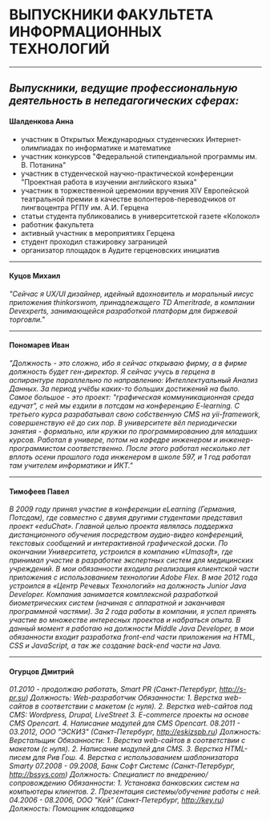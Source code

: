 # ВЫПУСКНИКИ ФАКУЛЬТЕТА ИНФОРМАЦИОННЫХ ТЕХНОЛОГИЙ
___
## ___Выпускники, ведущие профессиональную деятельность в непедагогических сферах:___
#### __Шалденкова Анна__
* участник в Открытых Международных студенческих Интернет-олимпиадах по информатике и математике 
* участник конкурсов "Федеральной стипендиальной программы им. В. Потанина"
* участник в студенческой научно-практической конференции "Проектная работа в изучении английского языка"
* участник в торжественной церемонии вручения XIV Европейской театральной премии в качестве волонтеров-переводчиков от лингвоцентра РГПУ им. А.И. Герцена
* статьи студента публиковались в университетской газете «Колокол»
* работник факультета 
* активный участник в мероприятиях Герцена
* студент проходил стажировку заграницей
* организатор площадок в Аудите герценовских инициатив
___


#### __Куцов Михаил__
*"Сейчас я UX/UI дизайнер, идейный вдохновитель и моральный иисус приложения thinkorswom,   принадлежащего TD Ameritrade, в компании Devexperts,   занимающейся разработкой платформ для биржевой торговли."* 
___

#### __Пономарев Иван__
*"Должность - это сложно, ибо я сейчас открываю фирму, а в фирме должность будет ген-директор.  Я сейчас учусь в герцена в аспирантуре параллельно по направлению: Интеллектуальный Анализ Данных.  За период учёбы каких-то больших достижений на было. Самое большое - это проект:   "графическая коммуникационная среда едучат", с ней мы ездили в потсдам на конференцию E-learning.  С третьего курса разрабатывал свою собственную CMS на yii-framework, совершенствую её до сих пор.  В университете вёл периодически занятия - формально, или кружки по программированию для младших курсов.   Работал в универе, потом на кафедре инженером и инженер- программистом соответственно. После этого работал несколько лет вплоть осени прошлого года инженером в школе 597, и 1 год работал там учителем информатики и ИКТ."* 
___

#### __Тимофеев Павел__
*В 2009 году принял участие в конференции eLearning (Германия, Потсдам), где совместно с двумя другими студентами представил проект «eduChat». Главной целью проекта являлась поддержка дистанционного обучения посредством аудио-видео конференций, текстовых сообщений и интерактивной графической доски. По окончании Университета, устроился в компанию «Umasoft», где принимал участие в разработке экспертных систем для медицинских учреждений. В мои обязанности входила реализация клиентской части приложения с использованием технологии Adobe Flex. В мае 2012 года устроился в «Центр Речевых Технологий» на должность Junior Java Developer. Компания занимается комплексной разработкой биометрических систем (начиная с аппаратной и заканчивая программной частями). За 2 года работы в компании, я успел принять участие во множестве интересных проектов и набраться опыта. В данный момент я работаю на должности Middle Java Developer, в мои обязанности входит разработка front-end части приложения на HTML, CSS и JavaScript, а так же создание back-end части на Java.*
___

#### __Огурцов Дмитрий__
*01.2010 - продолжаю работать, Smart PR (Санкт-Петербург, http://s-pr.su) Должность: Web-разработчик Обязанности: 1.	Верстка web-сайтов в соответствии с макетом (с нуля). 2.	Верстка web-сайтов под CMS: Wordpress, Drupal, LiveStreet 3.	E-commerce проекты на основе CMS Opencart. 4. Написание модулей для CMS Opencart. 08.2011 - 03.2012, ООО "ЭСКИЗ" (Санкт-Петербург, http://eskizspb.ru) Должность: Верстальщик Обязанности: 1.	Верстка web-сайтов в соответствии с макетом (с нуля). 2.	Написание модулей для CMS. 3.	Верстка HTML-писем для Рив Гош. 4.	Верстка с использованием шаблонизатора Smarty 07.2008 - 09.2008, Банк Софт Системс (Санкт-Петербург, http://bssys.com) Должность: Специалист по внедрению/сопровождению Обязанности: 1.	Установка банковских систем на компьютеры клиентов. 2.	Презентация системы/обучение работы с ней. 04.2006 - 08.2006, ООО "Кей" (Санкт-Петербург, http://key.ru) Должность: Помощник кладовщика*
